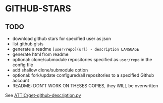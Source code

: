 # GITHUB-STARS

## TODO

 * download github stars for specified user as json
 * list github gists
 * generate a readme `[user/repo](url) - description LANGUAGE`
 * generate html from readme
 * optional: clone/submodule repositories specified as `user/repo` in the config file
  * add shallow clone/submodule option
 * optional: fork/update configured/all repositories to a specified Github account
 * README: DON'T WORK ON THESES COPIES, they WILL be overwritten

See [ATTIC/get-github-description.py](ATTIC/get-github-description.py)
